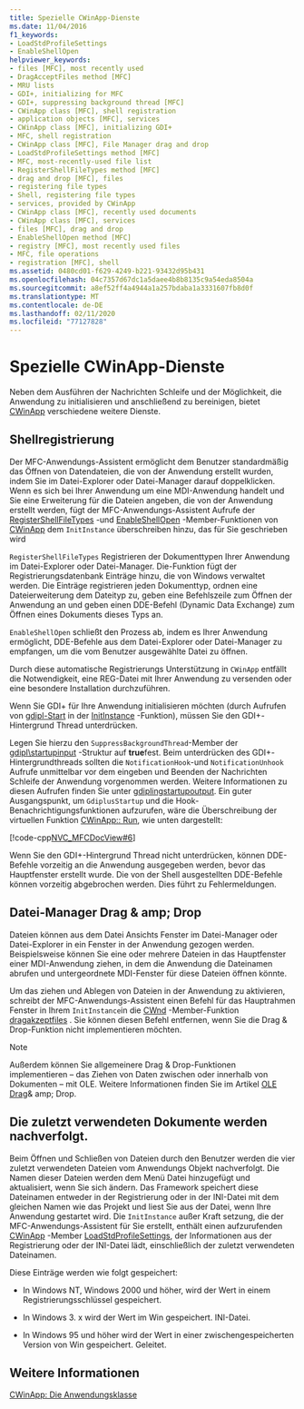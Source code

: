 ```yaml
---
title: Spezielle CWinApp-Dienste
ms.date: 11/04/2016
f1_keywords:
- LoadStdProfileSettings
- EnableShellOpen
helpviewer_keywords:
- files [MFC], most recently used
- DragAcceptFiles method [MFC]
- MRU lists
- GDI+, initializing for MFC
- GDI+, suppressing background thread [MFC]
- CWinApp class [MFC], shell registration
- application objects [MFC], services
- CWinApp class [MFC], initializing GDI+
- MFC, shell registration
- CWinApp class [MFC], File Manager drag and drop
- LoadStdProfileSettings method [MFC]
- MFC, most-recently-used file list
- RegisterShellFileTypes method [MFC]
- drag and drop [MFC], files
- registering file types
- Shell, registering file types
- services, provided by CWinApp
- CWinApp class [MFC], recently used documents
- CWinApp class [MFC], services
- files [MFC], drag and drop
- EnableShellOpen method [MFC]
- registry [MFC], most recently used files
- MFC, file operations
- registration [MFC], shell
ms.assetid: 0480cd01-f629-4249-b221-93432d95b431
ms.openlocfilehash: 04c7357d67dc1a5daee4b8b8135c9a54eda8504a
ms.sourcegitcommit: a8ef52ff4a4944a1a257bdaba1a3331607fb8d0f
ms.translationtype: MT
ms.contentlocale: de-DE
ms.lasthandoff: 02/11/2020
ms.locfileid: "77127828"
---
```

# <a name="special-cwinapp-services"></a>Spezielle CWinApp-Dienste

Neben dem Ausführen der Nachrichten Schleife und der Möglichkeit, die Anwendung zu initialisieren und anschließend zu bereinigen, bietet [CWinApp](../mfc/reference/cwinapp-class.md) verschiedene weitere Dienste.

##  <a name="_core_shell_registration"></a>Shellregistrierung

Der MFC-Anwendungs-Assistent ermöglicht dem Benutzer standardmäßig das Öffnen von Datendateien, die von der Anwendung erstellt wurden, indem Sie im Datei-Explorer oder Datei-Manager darauf doppelklicken. Wenn es sich bei Ihrer Anwendung um eine MDI-Anwendung handelt und Sie eine Erweiterung für die Dateien angeben, die von der Anwendung erstellt werden, fügt der MFC-Anwendungs-Assistent Aufrufe der [RegisterShellFileTypes](../mfc/reference/cwinapp-class.md#registershellfiletypes) -und [EnableShellOpen](../mfc/reference/cwinapp-class.md#enableshellopen) -Member-Funktionen von [CWinApp](../mfc/reference/cwinapp-class.md) dem `InitInstance` überschreiben hinzu, das für Sie geschrieben wird

`RegisterShellFileTypes` Registrieren der Dokumenttypen Ihrer Anwendung im Datei-Explorer oder Datei-Manager. Die-Funktion fügt der Registrierungsdatenbank Einträge hinzu, die von Windows verwaltet werden. Die Einträge registrieren jeden Dokumenttyp, ordnen eine Dateierweiterung dem Dateityp zu, geben eine Befehlszeile zum Öffnen der Anwendung an und geben einen DDE-Befehl (Dynamic Data Exchange) zum Öffnen eines Dokuments dieses Typs an.

`EnableShellOpen` schließt den Prozess ab, indem es Ihrer Anwendung ermöglicht, DDE-Befehle aus dem Datei-Explorer oder Datei-Manager zu empfangen, um die vom Benutzer ausgewählte Datei zu öffnen.

Durch diese automatische Registrierungs Unterstützung in `CWinApp` entfällt die Notwendigkeit, eine REG-Datei mit Ihrer Anwendung zu versenden oder eine besondere Installation durchzuführen.

Wenn Sie GDI+ für Ihre Anwendung initialisieren möchten (durch Aufrufen von [gdipl-Start](/windows/win32/api/gdiplusinit/nf-gdiplusinit-gdiplusstartup) in der [InitInstance](../mfc/reference/cwinapp-class.md#initinstance) -Funktion), müssen Sie den GDI+-Hintergrund Thread unterdrücken.

Legen Sie hierzu den `SuppressBackgroundThread`-Member der [gdipl\startupinput](/windows/win32/api/gdiplusinit/ns-gdiplusinit-gdiplusstartupinput) -Struktur auf **true**fest. Beim unterdrücken des GDI+-Hintergrundthreads sollten die `NotificationHook`-und `NotificationUnhook` Aufrufe unmittelbar vor dem eingeben und Beenden der Nachrichten Schleife der Anwendung vorgenommen werden. Weitere Informationen zu diesen Aufrufen finden Sie unter [gdiplingstartupoutput](/windows/win32/api/gdiplusinit/ns-gdiplusinit-gdiplusstartupoutput). Ein guter Ausgangspunkt, um `GdiplusStartup` und die Hook-Benachrichtigungsfunktionen aufzurufen, wäre die Überschreibung der virtuellen Funktion [CWinApp:: Run](../mfc/reference/cwinapp-class.md#run), wie unten dargestellt:

[!code-cpp[NVC_MFCDocView#6](../mfc/codesnippet/cpp/special-cwinapp-services_1.cpp)]

Wenn Sie den GDI+-Hintergrund Thread nicht unterdrücken, können DDE-Befehle vorzeitig an die Anwendung ausgegeben werden, bevor das Hauptfenster erstellt wurde. Die von der Shell ausgestellten DDE-Befehle können vorzeitig abgebrochen werden. Dies führt zu Fehlermeldungen.

##  <a name="_core_file_manager_drag_and_drop"></a>Datei-Manager Drag & amp; Drop

Dateien können aus dem Datei Ansichts Fenster im Datei-Manager oder Datei-Explorer in ein Fenster in der Anwendung gezogen werden. Beispielsweise können Sie eine oder mehrere Dateien in das Hauptfenster einer MDI-Anwendung ziehen, in dem die Anwendung die Dateinamen abrufen und untergeordnete MDI-Fenster für diese Dateien öffnen könnte.

Um das ziehen und Ablegen von Dateien in der Anwendung zu aktivieren, schreibt der MFC-Anwendungs-Assistent einen Befehl für das Hauptrahmen Fenster in Ihrem `InitInstance`in die [CWnd](../mfc/reference/cwnd-class.md) -Member-Funktion [dragakzeptfiles](../mfc/reference/cwnd-class.md#dragacceptfiles) . Sie können diesen Befehl entfernen, wenn Sie die Drag & Drop-Funktion nicht implementieren möchten.

> [!NOTE]
>  Außerdem können Sie allgemeinere Drag & Drop-Funktionen implementieren – das Ziehen von Daten zwischen oder innerhalb von Dokumenten – mit OLE. Weitere Informationen finden Sie im Artikel [OLE Drag](../mfc/drag-and-drop-ole.md)& amp; Drop.

##  <a name="_core_keeping_track_of_the_most_recently_used_documents"></a>Die zuletzt verwendeten Dokumente werden nachverfolgt.

Beim Öffnen und Schließen von Dateien durch den Benutzer werden die vier zuletzt verwendeten Dateien vom Anwendungs Objekt nachverfolgt. Die Namen dieser Dateien werden dem Menü Datei hinzugefügt und aktualisiert, wenn Sie sich ändern. Das Framework speichert diese Dateinamen entweder in der Registrierung oder in der INI-Datei mit dem gleichen Namen wie das Projekt und liest Sie aus der Datei, wenn Ihre Anwendung gestartet wird. Die `InitInstance` außer Kraft setzung, die der MFC-Anwendungs-Assistent für Sie erstellt, enthält einen aufzurufenden [CWinApp](../mfc/reference/cwinapp-class.md) -Member [LoadStdProfileSettings](../mfc/reference/cwinapp-class.md#loadstdprofilesettings), der Informationen aus der Registrierung oder der INI-Datei lädt, einschließlich der zuletzt verwendeten Dateinamen.

Diese Einträge werden wie folgt gespeichert:

- In Windows NT, Windows 2000 und höher, wird der Wert in einem Registrierungsschlüssel gespeichert.

- In Windows 3. x wird der Wert im Win gespeichert. INI-Datei.

- In Windows 95 und höher wird der Wert in einer zwischengespeicherten Version von Win gespeichert. Geleitet.

## <a name="see-also"></a>Weitere Informationen

[CWinApp: Die Anwendungsklasse](../mfc/cwinapp-the-application-class.md)

